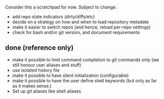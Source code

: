Consider this a scratchpad for now. Subject to change.

* add repo state indicators (dirty/diffs/etc)
* decide on a strategy on how and when to load repository metadate
* make it easier to switch repos (and hence, reload per-repo settings)
* check for bash and/or git version, and document requirements

done (reference only)
---------------------
* make it possible to limit command completion to git commands only (we still honour
  user aliases and stuff)
* use isolated history file
* make it possible to have silent initialization (configurable)
* make it possible to have the user define shell keywords (but only as far as it makes sense.)
* Set up git aliases like shell aliases